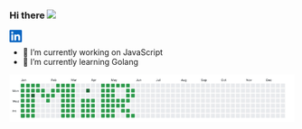 ### Hi there <img src="https://media.giphy.com/media/hvRJCLFzcasrR4ia7z/giphy.gif" width="25px">

<a href="https://www.linkedin.com/in/mir-nawaz-82901032">
    <img align="left" alt="Mir's LinkedIN" width="22px" src="assets/linkedin.svg" />
</a>

</br>

- 🔭 I’m currently working on JavaScript
- 🌱 I’m currently learning Golang

<img align="left" alt="Mir"  src="assets/mir.png" />

